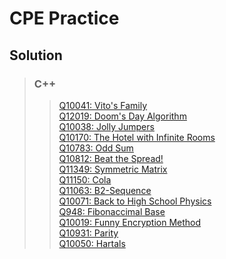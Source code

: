 
# CPE Practice

## Solution
>### C++
>> [Q10041: Vito's Family](https://github.com/wootdylan3/cpeTest/blob/master/Q10041.cpp)<br>
>> [Q12019: Doom's Day Algorithm](https://github.com/wootdylan3/cpeTest/blob/master/Q12019.cpp)<br>
>> [Q10038: Jolly Jumpers](https://github.com/wootdylan3/cpeTest/blob/master/Q10038.cpp)<br>
>> [Q10170: The Hotel with Infinite Rooms](https://github.com/wootdylan3/cpeTest/blob/master/Q10170.cpp)<br>
>> [Q10783: Odd Sum](https://github.com/wootdylan3/cpeTest/blob/master/Q10783.cpp)<br>
>> [Q10812: Beat the Spread!](https://github.com/wootdylan3/cpeTest/blob/master/Q10812.cpp)<br>
>> [Q11349: Symmetric Matrix](https://github.com/wootdylan3/cpeTest/blob/master/Q11349.cpp)<br>
>> [Q11150: Cola](https://github.com/wootdylan3/cpeTest/blob/master/Q11150.cpp)<br>
>> [Q11063: B2-Sequence](https://github.com/wootdylan3/cpeTest/blob/master/Q11063.cpp)<br>
>> [Q10071: Back to High School Physics](https://github.com/wootdylan3/cpeTest/blob/master/Q10071.cpp)<br>
>> [Q948: Fibonaccimal Base](https://github.com/wootdylan3/cpeTest/blob/master/Q948.cpp)<br>
>> [Q10019: Funny Encryption Method](https://github.com/wootdylan3/cpeTest/blob/master/Q10019.cpp)<br>
>> [Q10931: Parity](https://github.com/wootdylan3/cpeTest/blob/master/Q10931.cpp)<br>
>> [Q10050: Hartals](https://github.com/wootdylan3/cpeTest/blob/master/Q10050.cpp)<br>